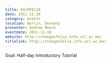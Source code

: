 ```yaml
---
title: EU/OFELIA
date: 2011-11-10
category: events
location: Berlin, Germany
presenter: Andrew Moore
eventdate: 2011-11-10
website: http://changeofelia.info.ucl.ac.be/
titlelink: http://changeofelia.info.ucl.ac.be/
---
```


Goal: Half-day Introductory Tutorial

